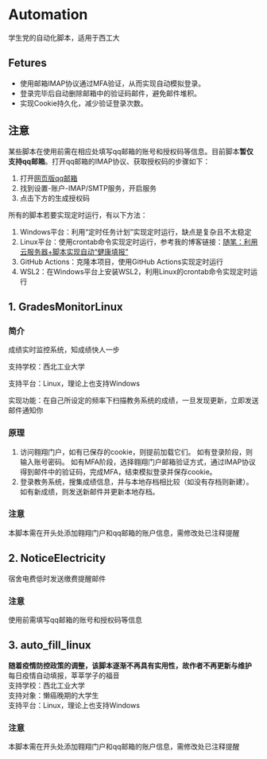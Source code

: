 # Automation
学生党的自动化脚本，适用于西工大
## Fetures
- 使用邮箱IMAP协议通过MFA验证，从而实现自动模拟登录。
- 登录完毕后自动删除邮箱中的验证码邮件，避免邮件堆积。
- 实现Cookie持久化，减少验证登录次数。
## 注意
某些脚本在使用前需在相应处填写qq邮箱的账号和授权码等信息。目前脚本**暂仅支持qq邮箱**。打开qq邮箱的IMAP协议、获取授权码的步骤如下：  
1. 打开[网页版qq邮箱](https://mail.qq.com)
2. 找到设置-账户-IMAP/SMTP服务，开启服务
3. 点击下方的生成授权码

所有的脚本若要实现定时运行，有以下方法：
1. Windows平台：利用“定时任务计划”实现定时运行，缺点是复杂且不太稳定
2. Linux平台：使用crontab命令实现定时运行，参考我的博客链接：[随笔：利用云服务器+脚本实现自动“健康填报”](https://caveallegory.cn/2022/07/%e9%9a%8f%e7%ac%94%ef%bc%9a%e5%88%a9%e7%94%a8%e4%ba%91%e6%9c%8d%e5%8a%a1%e5%99%a8%e8%84%9a%e6%9c%ac%e5%ae%9e%e7%8e%b0%e8%87%aa%e5%8a%a8%e5%81%a5%e5%ba%b7%e5%a1%ab%e6%8a%a5/)
3. GitHub Actions：克隆本项目，使用GitHub Actions实现定时运行
4. WSL2：在Windows平台上安装WSL2，利用Linux的crontab命令实现定时运行
## 1. GradesMonitorLinux
### 简介
成绩实时监控系统，知成绩快人一步

支持学校：西北工业大学

支持平台：Linux，理论上也支持Windows

实现功能：在自己所设定的频率下扫描教务系统的成绩，一旦发现更新，立即发送邮件通知你
### 原理
1. 访问翱翔门户，如有已保存的cookie，则提前加载它们。
如有登录阶段，则输入账号密码。
如有MFA阶段，选择翱翔门户邮箱验证方式，通过IMAP协议得到邮件中的验证码，完成MFA，结束模拟登录并保存cookie。
2. 登录教务系统，搜集成绩信息，并与本地存档相比较（如没有存档则新建）。
如有新成绩，则发送新邮件并更新本地存档。
### 注意
本脚本需在开头处添加翱翔门户和qq邮箱的账户信息，需修改处已注释提醒

## 2. NoticeElectricity
宿舍电费低时发送缴费提醒邮件
### 注意
使用前需填写qq邮箱的账号和授权码等信息

## 3. auto_fill_linux
**随着疫情防控政策的调整，该脚本逐渐不再具有实用性，故作者不再更新与维护**  
每日疫情自动填报，莘莘学子的福音  
支持学校：西北工业大学  
支持对象：懒癌晚期的大学生  
支持平台：Linux，理论上也支持Windows  
### 注意
本脚本需在开头处添加翱翔门户和qq邮箱的账户信息，需修改处已注释提醒